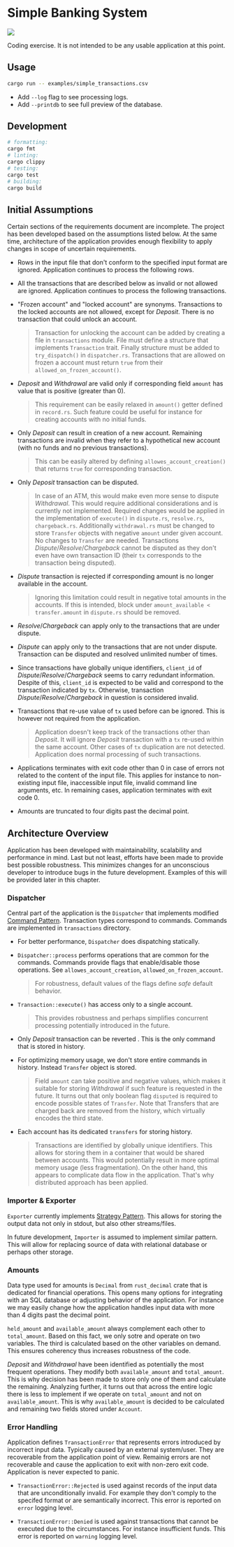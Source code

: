 # Simple Banking System

![](https://github.com/kjd7sa52/banking-system/actions/workflows/tests.yml/badge.svg)

Coding exercise. It is not intended to be any usable application at this point.

## Usage

```sh
cargo run -- examples/simple_transactions.csv
```

- Add `--log` flag to see processing logs.
- Add `--printdb` to see full preview of the database.

## Development

```sh
# formatting:
cargo fmt
# linting:
cargo clippy
# testing:
cargo test
# building:
cargo build
```

## Initial Assumptions

Certain sections of the requirements document are incomplete. The project has been developed based on the assumptions listed below. At the same time, architecture of the application provides enough flexibility to apply changes in scope of uncertain requirements.

- Rows in the input file that don't conform to the specified input format are ignored. Application continues to process the following rows.

- All the transactions that are described below as invalid or not allowed are ignored. Application continues to process the following transactions.

- "Frozen account" and "locked account" are synonyms. Transactions to the locked accounts are not allowed, except for *Deposit*. There is no transaction that could unlock an account.
  > Transaction for unlocking the account can be added by creating a file in `transactions` module. File must define a structure that implements `Transaction` trait. Finally structure must be added to `try_dispatch()` in `dispatcher.rs`.
  > Transactions that are allowed on frozen a account must return `true` from their `allowed_on_frozen_account()`.

- *Deposit* and *Withdrawal* are valid only if corresponding field `amount` has value that is positive (greater than 0).
  > This requirement can be easily relaxed in `amount()` getter defined in `record.rs`. Such feature could be useful for instance for creating accounts with no initial funds.

- Only *Deposit* can result in creation of a new account. Remaining transactions are invalid when they refer to a hypothetical new account (with no funds and no previous transactions).
  > This can be easily altered by defining `allowes_account_creation()` that returns `true` for corresponding transaction.

- Only *Deposit* transaction can be disputed.
  > In case of an ATM, this would make even more sense to dispute *Withdrawal*. This would require additional considerations and is currently not implemented. Required changes would be applied in the implementation of `execute()` in `dispute.rs`, `resolve.rs`, `chargeback.rs`. Additionally `withdrawal.rs` must be changed to store `Transfer` objects with negative `amount` under given account. No changes to `Transfer` are needed.
  > Transactions *Dispute*/*Resolve*/*Chargeback* cannot be disputed as they don't even have own transaction ID (their `tx` corresponds to the transaction being disputed).

- *Dispute* transaction is rejected if corresponding amount is no longer available in the account.
  > Ignoring this limitation could result in negative total amounts in the accounts. If this is intended, block under `amount_available < transfer.amount` in `dispute.rs` should be removed.

- *Resolve*/*Chargeback* can apply only to the transactions that are under dispute.

- *Dispute* can apply only to the transactions that are not under dispute. Transaction can be disputed and resolved unlimited number of times.

- Since transactions have globally unique identifiers, `client_id` of *Dispute*/*Resolve*/*Chargeback* seems to carry redundant information. Despite of this, `client_id` is expected to be valid and correspond to the transaction indicated by `tx`. Otherwise, transaction *Dispute*/*Resolve*/*Chargeback* in question is considered invalid.

- Transactions that re-use value of `tx` used before can be ignored. This is however not required from the application.
  > Application doesn't keep track of the transactions other than *Deposit*. It will ignore *Deposit* transaction with a `tx` re-used within the same account. Other cases of `tx` duplication are not detected. Application does normal processing of such transactions.

- Applications terminates with exit code other than 0 in case of errors not related to the content of the input file. This applies for instance to non-existing input file, inaccessible input file, invalid command line arguments, etc. In remaining cases, application terminates with exit code 0.

- Amounts are truncated to four digits past the decimal point.

## Architecture Overview

Application has been developed with maintainability, scalability and performance in mind. Last but not least, efforts have been made to provide best possible robustness. This minimizes changes for an unconscious developer to introduce bugs in the future development. Examples of this will be provided later in this chapter.

### Dispatcher

Central part of the application is the `Dispatcher` that implements modified [Command Pattern](https://rust-unofficial.github.io/patterns/patterns/behavioural/command.html). Transaction types correspond to commands. Commands are implemented in `transactions` directory.

- For better performance, `Dispatcher` does dispatching statically.

- `Dispatcher::process` performs operations that are common for the commands. Commands provide flags that enable/disable those operations. See `allowes_account_creation`, `allowed_on_frozen_account`.
  
  > For robustness, default values of the flags define *safe* default behavior.
  
- `Transaction::execute()` has access only to a single account.
  > This provides robustness and perhaps simplifies concurrent processing potentially introduced in the future.

- Only *Deposit* transaction can be reverted . This is the only command that is stored in history.

- For optimizing memory usage, we don't store entire commands in history. Instead `Transfer` object is stored.
  > Field `amount` can take positive and negative values, which makes it suitable for storing *Withdrawal* if such feature is requested in the future.
  > It turns out that only boolean flag `disputed` is required to encode possible states of `Transfer`. Note that Transfers that are charged back are removed from the history, which virtually encodes the third state.

- Each account has its dedicated `transfers` for storing history.
  > Transactions are identified by globally unique identifiers. This allows for storing them in a container that would be shared between accounts. This would potentially result in more optimal memory usage (less fragmentation). On the other hand, this appears to complicate data flow in the application. That's why distributed approach has been applied.

### Importer & Exporter

`Exporter` currently implements [Strategy Pattern](https://rust-unofficial.github.io/patterns/patterns/behavioural/strategy.html). This allows for storing the output data not only in stdout, but also other streams/files.

In future development, `Importer` is assumed to implement similar pattern. This will allow for replacing source of data with relational database or perhaps other storage.

### Amounts

Data type used for amounts is `Decimal` from `rust_decimal` crate that is dedicated for financial operations. This opens many options for integrating with an SQL database or adjusting behavior of the application. For instance we may easily change how the application handles input data with more than 4 digits past the decimal point.

`held_amount` and `available_amount` always complement each other to `total_amount`. Based on this fact, we only sotre and operate on two variables. The third is calculated based on the other variables on demand. This ensures coherency thus increases robustness of the code.

*Deposit* and *Withdrawal* have been identified as potentially the most frequent operations. They modify both `available_amount` and `total_amount`. This is why decision has been made to store only one of them and calculate the remaining. Analyzing further, it turns out that across the entire logic there is less to implement if we operate on `total_amount` and not on `available_amount`. This is why `available_amount` is decided to be calculated and remaining two fields stored under `Account`.

### Error Handling

Application defines `TransactionError` that represents errors introduced by incorrect input data. Typically caused by an external system/user. They are recoverable from the application point of view. Remainig errors are not recoverable and cause the application to exit with non-zero exit code. Application is never expected to panic.

- `TransactionError::Rejected` is used against records of the input data that are unconditionally invalid. For example they don't comply to the specifed format or are semantically incorrect. This error is reported on `error` logging level.

- `TransactionError::Denied` is used against transactions that cannot be executed due to the circumstances. For instance insufficient funds. This error is reported on `warning` logging level.
